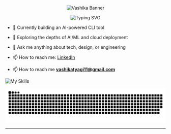 
<div align="center">

![Vashika Banner](https://capsule-render.vercel.app/api?type=transparent&height=200&text=Hi%20there,%20I%27m%20Vashika&fontSize=80&fontColor=000000&animation=blinking&descSize=24&descAlignY=50&textAlign=center&stroke=%23ff1493&strokeWidth=4&color=gradient&customColorList=12,13,14,15,16,17,18,19,20,21,22,23,24)


<img src="https://readme-typing-svg.herokuapp.com?font=Fira+Code&size=25&duration=4000&pause=1000&color=FF69B4&center=true&vCenter=true&width=600&lines=Computer%20Science%20Engineering%20Student;I%27m%20a%20Developer%20%E2%80%A2%20Designer%20%E2%80%A2%20CSE%20undergrad%;Open%20Source%20Enthusiast;Always%20Learning%20New%20Things" alt="Typing SVG" />

</div>

- 🔭 Currently building an AI-powered CLI tool

- 🌱 Exploring the depths of AI/ML and cloud deployment

- 💬 Ask me anything about tech, design, or engineering

- 📫 How to reach me: [LinkedIn](https://www.linkedin.com/in/vashikatyagi11)

- 📫 How to reach me **vashikatyagi11@gmail.com**




![My Skills](https://skillicons.dev/icons?i=py,html,css,go,mongodb,flask,sklearn,aws,pycharm,github,linkedin,powershell,figma,ps,xd&perline=11)






<!-- Snake Animation -->
<div align="center">
  <img src="https://raw.githubusercontent.com/platane/platane/output/github-contribution-grid-snake-dark.svg" alt="snake"/>
</div>

<hr/>



